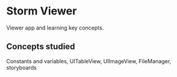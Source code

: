 # Storm Viewer

Viewer app and learning key concepts.


## Concepts studied

Constants and variables, UITableView, UIImageView, FileManager, storyboards
